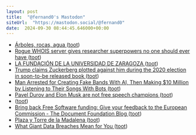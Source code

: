 ```yaml
---
layout: post
title:  "@fernand0's Mastodon"
siteUrl:  "https://mastodon.social/@fernand0"
date:  2024-09-30 08:44:45.646000+00:00
---
```

*  [Árboles, rocas, agua  ](https://www.flickr.com/photos/fernand0/53993938198/) ([toot](https://mastodon.social/@fernand0/113225622201629305))
*  [Rogue WHOIS server gives researcher superpowers no one should ever have ](https://arstechnica.com/security/2024/09/rogue-whois-server-gives-researcher-superpowers-no-one-should-ever-have) ([toot](https://mastodon.social/@fernand0/113225455486648106))
*  [LA FUNDACIÓN DE LA UNIVERSIDAD DE ZARAGOZA ](https://historiaragon.com/2017/05/24/la-fundacion-de-la-universidad-de-zaragoza) ([toot](https://mastodon.social/@fernand0/113225275984485158))
*  [Trump claims Zuckerberg plotted against him during the 2020 election in soon-to-be released book  ](https://www.politico.com/news/2024/08/28/trump-zuckerberg-election-book-00176639) ([toot](https://mastodon.social/@fernand0/113224573067920818))
*  [Man Arrested for Creating Fake Bands With AI, Then Making $10 Million by Listening to Their Songs With Bots ](https://futurism.com/man-arrested-fake-bands-streams-a) ([toot](https://mastodon.social/@fernand0/113223810504693198))
*  [Pavel Durov and Elon Musk are not free speech champions ](https://disconnect.blog/pavel-durov-and-elon-musk-are-not-free-speech-champions) ([toot](https://mastodon.social/@fernand0/113221981820609306))
*  [ ](https://mastodon.nu/@proteusbcn) ([toot](https://mastodon.social/@fernand0/113221836725581883))
*  [Bring back Free Software funding: Give your feedback to the European Commission - The Document Foundation Blog ](https://blog.documentfoundation.org/blog/2024/09/13/bring-back-free-software-funding-give-your-feedback-to-the-european-commission) ([toot](https://mastodon.social/@fernand0/113221733186184953))
*  [Plaza y Torre de la Madalena ](https://avecesunafoto.wordpress.com/2024/09/29/plaza-y-torre-de-la-madalena) ([toot](https://mastodon.social/@fernand0/113221605980088506))
*  [What Giant Data Breaches Mean for You ](https://www.scientificamerican.com/article/what-giant-data-breaches-mean-for-you) ([toot](https://mastodon.social/@fernand0/113221570000576756))
